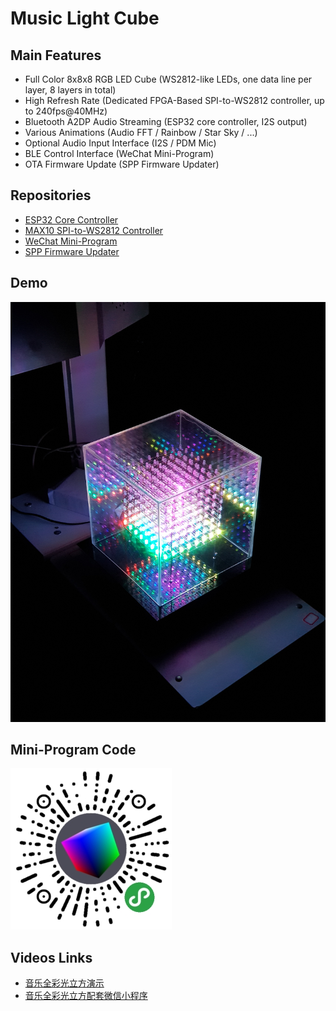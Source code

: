 Music Light Cube
================

## Main Features

* Full Color 8x8x8 RGB LED Cube (WS2812-like LEDs, one data line per layer, 8 layers in total)
* High Refresh Rate (Dedicated FPGA-Based SPI-to-WS2812 controller, up to 240fps@40MHz)
* Bluetooth A2DP Audio Streaming (ESP32 core controller, I2S output)
* Various Animations (Audio FFT / Rainbow / Star Sky / ...)
* Optional Audio Input Interface (I2S / PDM Mic)
* BLE Control Interface (WeChat Mini-Program)
* OTA Firmware Update (SPP Firmware Updater)

## Repositories

* [ESP32 Core Controller](https://github.com/redchenjs/visual_effects_controller_esp32)
* [MAX10 SPI-to-WS2812 Controller](https://github.com/redchenjs/music_light_cube_max10)
* [WeChat Mini-Program](https://github.com/redchenjs/music_light_cube_weixin)
* [SPP Firmware Updater](https://github.com/redchenjs/spp-firmware-updater)

## Demo

<img src="docs/cube0414.png">

## Mini-Program Code

<img src="docs/acode.jpg">

## Videos Links

* [音乐全彩光立方演示](https://www.bilibili.com/video/av25188707)
* [音乐全彩光立方配套微信小程序](https://www.bilibili.com/video/av83055233)
